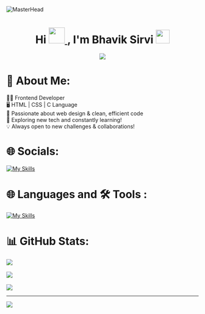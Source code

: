![MasterHead](https://camo.githubusercontent.com/b0d12c640e969f1cff1c70bb51c8e1eedfee5f546b1b061c9d1a9a91e70d15c3/68747470733a2f2f6d617275663030312d6d742e6769746875622e696f2f5072656d69756d2d44656c69766572792f7765622e676966)
<h1 align="center"  id="h1">
    Hi
    <a href="#h1" target="_blank" rel="noreferrer">
        <img src="https://media.tenor.com/nebZyl8oN7IAAAAi/wave-hello.gif" width="42" />
    </a>,
    <span>I'm Bhavik Sirvi</span>
    <a href="#h1" target="_blank" rel="noreferrer">
        <img src="https://user-images.githubusercontent.com/74038190/206662607-d9e7591e-bbf9-42f9-9386-29efc927bc16.gif" width="36" />
    </a>
</h1>
 <div align="center">
  <img  src="https://readme-typing-svg.herokuapp.com/?lines=💻+Full+Stack+Learner|;🚀+Innovating+with+Code|;&color=teal&center=true"  />
 </div>

# 💫 About Me:
👨‍💻 Frontend Developer<br>🖥️ HTML | CSS | C Language<br>🎨 Passionate about web design & clean, efficient code<br>🚀 Exploring new tech and constantly learning!<br>💡 Always open to new challenges & collaborations!


# 🌐 Socials:
[![My Skills](https://skillicons.dev/icons?i=instagram,linkedin,twitter,github&perline=5)](https://skillicons.dev)


# 🌐 Languages and 🛠️ Tools :
[![My Skills](https://skillicons.dev/icons?i=html,css,tailwind,bootstrap,github,git,c,cpp,&perline=5)](https://skillicons.dev)

# 📊 GitHub Stats:
![](https://github-readme-stats.vercel.app/api?username=bhaviksirvi20&theme=dark&hide_border=false&include_all_commits=true&count_private=true)<br/><br/>
![](https://nirzak-streak-stats.vercel.app/?user=bhaviksirvi20&theme=dark&hide_border=false)<br/><br/>
![](https://github-readme-stats.vercel.app/api/top-langs/?username=bhaviksirvi20&theme=dark&hide_border=false&include_all_commits=true&count_private=true&layout=compact)

---
[![](https://visitcount.itsvg.in/api?id=bhaviksirvi20&icon=0&color=0)](https://visitcount.itsvg.in)

<!-- Proudly created with GPRM ( https://gprm.itsvg.in ) -->

